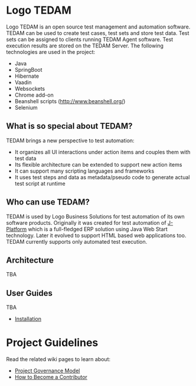 # Logo TEDAM
Logo TEDAM is an open source test management and automation software. TEDAM can be used to create test cases, test sets and store test data. Test sets can be assigned to clients running TEDAM Agent software. Test execution results are stored on the TEDAM Server. The following technologies are used in the project:

- Java 
- SpringBoot
- Hibernate
- Vaadin
- Websockets
- Chrome add-on
- Beanshell scripts (http://www.beanshell.org/)
- Selenium

## What is so special about TEDAM?
TEDAM brings a new perspective to test automation:
- It organizes all UI interactions under action items and couples them with test data
- Its flexible architecture can be extended to support new action items
- It can support many scripting languages and frameworks
- It uses test steps and data as metadata/pseudo code to generate actual test script at runtime

## Who can use TEDAM?
TEDAM is used by Logo Business Solutions for test automation of its own software products. Originally it was created for test automation of [J-Platform](http://www.logo.com.tr/en/solutions/erp-solutions/j-platform) which is a full-fledged ERP solution using Java Web Start technology. Later it evolved to support HTML based web applications too. TEDAM currently supports only automated test execution. 

## Architecture
TBA

## User Guides
TBA
- [Installation](https://github.com/logobs/tedam/wiki/Installation)

# Project Guidelines
Read the related wiki pages to learn about:
- [Project Governance Model](https://github.com/logobs/tedam/wiki/Project-Governance-Model)
- [How to Become a Contributor](https://github.com/logobs/tedam/wiki/How-to-Become-a-Contributor)


